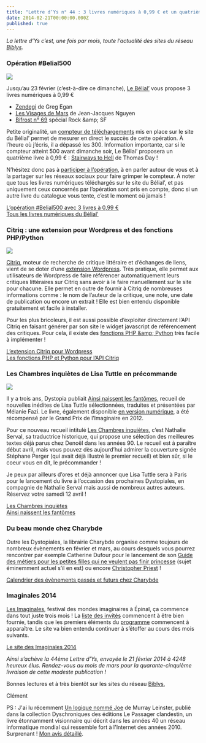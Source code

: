 ```yaml
---
title: "Lettre d’Ys n° 44 : 3 livres numériques à 0,99 € et un quatrième à débloquer"
date: 2014-02-21T00:00:00.000Z
published: true
---
```


_La lettre d’Ys c’est, une fois par mois, toute l’actualité des sites du réseau [Biblys](http://www.biblys.fr)._

### Opération #Belial500

[![](http://www.biblys.fr/biblys/media/newsletters/n44-belial500.jpg)](http://www.belial.fr/pages/ope500)

Jusqu’au 23 février (c’est-à-dire ce dimanche), [Le Bélial’](http://www.belial.fr/pages/ope500) vous propose 3 livres numériques à 0,99 €

- [Zendegi](http://www.belial.fr/greg-egan/zendegi_ebelial) de Greg Egan
- [Les Visages de Mars](http://www.belial.fr/jean-jacques-nguyen/les-visages-de-mars_ebelial) de Jean-Jacques Nguyen
- [Bifrost n° 69](http://www.belial.fr/revue/bifrost-69_numerique) spécial Rock &amp;amp; SF

Petite originalité, un [compteur de téléchargements](http://www.belial.fr/pages/ope500) mis en place sur le site du Bélial’ permet de mesurer en direct le succès de cette opération. À l’heure où j’écris, il a dépassé les 300. Information importante, car si le compteur atteint 500 avant dimanche soir, Le Bélial’ proposera un quatrième livre à 0,99 € : [Stairways to Hell](http://www.belial.fr/thomas-day/stairways-to-hell_ebelial) de Thomas Day !

N’hésitez donc pas à [participer à l’opération](http://www.belial.fr/pages/ope500), à en parler autour de vous et à la partager sur les réseaux sociaux pour faire grimper le compteur. À noter que tous les livres numériques téléchargés sur le site du Bélial’, et pas uniquement ceux concernés par l’opération sont pris en compte, donc si un autre livre du catalogue vous tente, c’est le moment où jamais !

[L’opération #Belial500 avec 3 livres à 0,99 €](http://www.belial.fr/pages/ope500)  
 [Tous les livres numériques du Bélial&#039;](http://www.belial.fr/pages/numerique)

### Citriq : une extension pour Wordpress et des fonctions PHP/Python

[![](http://www.biblys.fr/biblys/media/newsletters/n44-citriq-wordress.jpg)](http://nokto.net/citriq-wordpress-plugin/)

[Citriq](http://citriq.net), moteur de recherche de critique littéraire et d’échanges de liens, vient de se doter d’une [extension Wordpress](http://nokto.net/citriq-wordpress-plugin/). Très pratique, elle permet aux utilisateurs de Wordpress de faire référencer automatiquement leurs critiques littéraires sur Citriq sans avoir à le faire manuellement sur le site pour chacune. Elle permet en outre de fournir à Citriq de nombreuses informations comme : le nom de l’auteur de la critique, une note, une date de publication ou encore un extrait ! Elle est bien entendu disponible gratuitement et facile à installer.

Pour les plus bricoleurs, il est aussi possible d’exploiter directement l’API Citriq en faisant générer par son site le widget javascript de référencement des critiques. Pour cela, il existe des [fonctions PHP &amp;amp; Python](http://nokto.net/citriq-automatiser-le-referencement-de-vos-critiques-litteraires-avec-php/) très facile à implémenter !

[L’extension Citriq pour Wordpress](http://nokto.net/citriq-wordpress-plugin/)  
 [Les fonctions PHP et Python pour l’API Citriq ](http://nokto.net/citriq-automatiser-le-referencement-de-vos-critiques-litteraires-avec-php/)

### Les Chambres inquiètes de Lisa Tuttle en précommande

[![](http://www.biblys.fr/biblys/media/newsletters/n44-chambres-inquietes-lisa-tuttle.jpg)](http://editions.dystopia.fr/lisa-tuttle/les-chambres-inquietes)

Il y a trois ans, Dystopia publiait [Ainsi naissent les fantômes](http://editions.dystopia.fr/lisa-tuttle/ainsi-naissent-les-fantomes), recueil de nouvelles inédites de Lisa Tuttle sélectionnées, traduites et présentées par Mélanie Fazi. Le livre, également disponible [en version numérique](http://editions.dystopia.fr/lisa-tuttle/ainsi-naissent-les-fantomes_numerique), a été récompensé par le Grand Prix de l’Imaginaire en 2012.

Pour ce nouveau recueil intitulé [Les Chambres inquiètes](http://editions.dystopia.fr/lisa-tuttle/les-chambres-inquietes), c’est Nathalie Serval, sa traductrice historique, qui propose une sélection des meilleures textes déjà parus chez Denoël dans les années 90. Le recueil est à paraître début avril, mais vous pouvez dès aujourd’hui admirer la couverture signée Stéphane Perger (qui avait déjà illustré le premier recueil) et bien sûr, si le coeur vous en dit, le précommander !

Je peux par ailleurs d’ores et déjà annoncer que Lisa Tuttle sera à Paris pour le lancement du livre à l’occasion des prochaines Dystopiales, en compagnie de Nathalie Serval mais aussi de nombreux autres auteurs. Réservez votre samedi 12 avril !

[Les Chambres inquiètes](http://editions.dystopia.fr/lisa-tuttle/les-chambres-inquietes)  
 [Ainsi naissent les fantômes](http://editions.dystopia.fr/lisa-tuttle/ainsi-naissent-les-fantomes)

### Du beau monde chez Charybde

Outre les Dystopiales, la librairie Charybde organise comme toujours de nombreux évènements en février et mars, au cours desquels vous pourrez rencontrer par exemple Catherine Dufour pour le lancement de son [Guide des métiers pour les petites filles qui ne veulent pas finir princesse](http://des-metiers-pour-les-petites-filles-qui-ne-veulent-pas-finir-princesses) (sujet éminemment actuel s’il en est) ou encore [Christopher Priest](http://www.charybde.fr/programme/rencontre-avec-christopher-priest) !

[Calendrier des évènements passés et futurs chez Charybde](http://www.charybde.fr/pages/events)

### Imaginales 2014

[Les Imaginales](http://www.imaginales.fr), festival des mondes imaginaires à Épinal, ça commence dans tout juste trois mois ! La [liste des invités](http://www.imaginales.fr/pages/invites) commencent à être bien fournie, tandis que les premiers éléments du [programme](http://www.imaginales.fr/pages/programme) commencent à apparaître. Le site va bien entendu continuer à s’étoffer au cours des mois suivants.

[Le site des Imaginales 2014](http://www.imaginales.fr)

_Ainsi s’achève la 44ème Lettre d’Ys, envoyée le 21 février 2014 à 4248 heureux élus. Rendez-vous au mois de mars pour la quarante-cinquième livraison de cette modeste publication !_

Bonnes lectures et à très bientôt sur les sites du réseau [Biblys](http://www.biblys.fr),

Clément

PS : J&#039;ai lu récemment [Un logique nommé Joe](http://www.biblys.fr/murray-leinster/un-logique-nomme-joe) de Murray Leinster, publié dans la collection Dyschroniques des éditions Le Passager clandestin, un livre étonnamment visionnaire qui décrit dans les années 40 un réseau informatique mondial qui ressemble fort à l&#039;Internet des années 2010. Surprenant ! [Mon avis détaillé](http://nokto.net/un-logique-nomme-joe-de-murray-leinster/).
